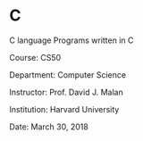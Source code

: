 # C
C language
Programs written in C 

Course: CS50

Department: Computer Science

Instructor: Prof. David J. Malan

Institution: Harvard University

Date: March 30, 2018
